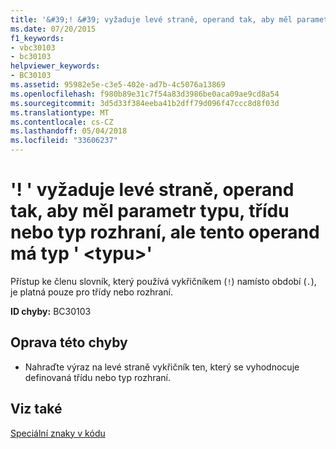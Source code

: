 ```yaml
---
title: '&#39;! &#39; vyžaduje levé straně, operand tak, aby měl parametr typu, třídu nebo typ rozhraní, ale tento operand má typ &#39; &lt;typu&gt;&#39;'
ms.date: 07/20/2015
f1_keywords:
- vbc30103
- bc30103
helpviewer_keywords:
- BC30103
ms.assetid: 95982e5e-c3e5-402e-ad7b-4c5076a13869
ms.openlocfilehash: f980b89e31c7f54a83d3986be0aca09ae9cd8a54
ms.sourcegitcommit: 3d5d33f384eeba41b2dff79d096f47ccc8d8f03d
ms.translationtype: MT
ms.contentlocale: cs-CZ
ms.lasthandoff: 05/04/2018
ms.locfileid: "33606237"
---
```

# <a name="3939-requires-its-left-operand-to-have-a-type-parameter-class-or-interface-type-but-this-operand-has-the-type-39lttypegt39"></a>&#39;! &#39; vyžaduje levé straně, operand tak, aby měl parametr typu, třídu nebo typ rozhraní, ale tento operand má typ &#39; &lt;typu&gt;&#39;
Přístup ke členu slovník, který používá vykřičníkem (`!`) namísto období (`.`), je platná pouze pro třídy nebo rozhraní.  
  
 **ID chyby:** BC30103  
  
## <a name="to-correct-this-error"></a>Oprava této chyby  
  
-   Nahraďte výraz na levé straně vykřičník ten, který se vyhodnocuje definovaná třídu nebo typ rozhraní.  
  
## <a name="see-also"></a>Viz také  
 [Speciální znaky v kódu](../../visual-basic/programming-guide/program-structure/special-characters-in-code.md)
